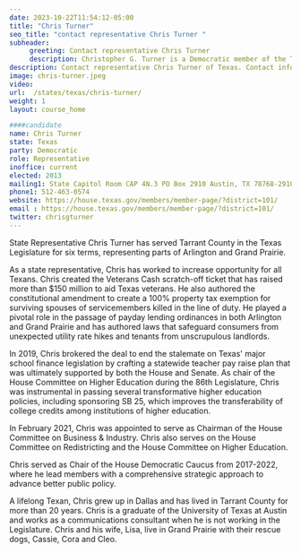 ```yaml
---
date: 2023-10-22T11:54:12-05:00
title: "Chris Turner"
seo_title: "contact representative Chris Turner "
subheader:
     greeting: Contact representative Chris Turner
     description: Christopher G. Turner is a Democratic member of the Texas House of Representatives, having served since 2013. State Representative Chris Turner has served Tarrant County in the Texas Legislature for six terms, representing parts of Arlington and Grand Prairie.
description: Contact representative Chris Turner of Texas. Contact information for Chris Turner includes email address, phone number, and mailing address.
image: chris-turner.jpeg
video:
url:  /states/texas/chris-turner/
weight: 1
layout: course_home

####candidate
name: Chris Turner
state: Texas
party: Democratic
role: Representative
inoffice: current
elected: 2013
mailing1: State Capitol Room CAP 4N.3 PO Box 2910 Austin, TX 78768-2910
phone1: 512-463-0574
website: https://house.texas.gov/members/member-page/?district=101/
email : https://house.texas.gov/members/member-page/?district=101/
twitter: chrisgturner
---
```


State Representative Chris Turner has served Tarrant County in the Texas Legislature for six terms, representing parts of Arlington and Grand Prairie.

As a state representative, Chris has worked to increase opportunity for all Texans. Chris created the Veterans Cash scratch-off ticket that has raised more than $150 million to aid Texas veterans. He also authored the constitutional amendment to create a 100% property tax exemption for surviving spouses of servicemembers killed in the line of duty. He played a pivotal role in the passage of payday lending ordinances in both Arlington and Grand Prairie and has authored laws that safeguard consumers from unexpected utility rate hikes and tenants from unscrupulous landlords.

In 2019, Chris brokered the deal to end the stalemate on Texas' major school finance legislation by crafting a statewide teacher pay raise plan that was ultimately supported by both the House and Senate. As chair of the House Committee on Higher Education during the 86th Legislature, Chris was instrumental in passing several transformative higher education policies, including sponsoring SB 25, which improves the transferability of college credits among institutions of higher education.

In February 2021, Chris was appointed to serve as Chairman of the House Committee on Business & Industry. Chris also serves on the House Committee on Redistricting and the House Committee on Higher Education.

Chris served as Chair of the House Democratic Caucus from 2017-2022, where he lead members with a comprehensive strategic approach to advance better public policy.

A lifelong Texan, Chris grew up in Dallas and has lived in Tarrant County for more than 20 years. Chris is a graduate of the University of Texas at Austin and works as a communications consultant when he is not working in the Legislature. Chris and his wife, Lisa, live in Grand Prairie with their rescue dogs, Cassie, Cora and Cleo.
